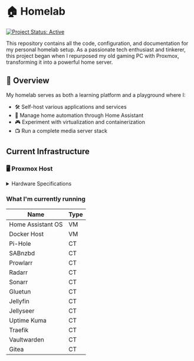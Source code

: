 # 🏠 Homelab

[![Project Status: Active](https://img.shields.io/badge/Project%20Status-Active-green.svg)](https://github.com/yourusername/homelab)

This repository contains all the code, configuration, and documentation for my personal homelab setup. As a passionate tech enthusiast and tinkerer, this project began when I repurposed my old gaming PC with Proxmox, transforming it into a powerful home server.

## 🌟 Overview

My homelab serves as both a learning platform and a playground where I:

- 🛠️ Self-host various applications and services
- 🏡 Manage home automation through Home Assistant
- 🎮 Experiment with virtualization and containerization
- 📺 Run a complete media server stack

## Current Infrastructure

### 🖥️ Proxmox Host

<details>
  <summary>Hardware Specifications</summary>

| Component | Specification                       |
| --------- | ----------------------------------- |
| CPU       | Intel i9-9900K (8C/16T)             |
| Memory    | 64GB RAM                            |
| Storage   | 2× 1TB NVMe SSDs<br>1× 2TB SATA SSD |

</details>

### What I'm currently running

| Name              | Type |
| ----------------- | ---- |
| Home Assistant OS | VM   |
| Docker Host       | VM   |
| Pi-Hole           | CT   |
| SABnzbd           | CT   |
| Prowlarr          | CT   |
| Radarr            | CT   |
| Sonarr            | CT   |
| Gluetun           | CT   |
| Jellyfin          | CT   |
| Jellyseer         | CT   |
| Uptime Kuma       | CT   |
| Traefik           | CT   |
| Vaultwarden       | CT   |
| Gitea             | CT   |
